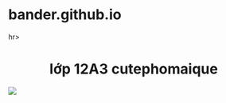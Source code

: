 # bander.github.io
hr>
<span><center><h1>lớp 12A3 cutephomaique</h1></center></span>
<img src="https://scontent.fsgn2-9.fna.fbcdn.net/v/t1.15752-9/384506114_1001242387780392_8817088410860902262_n.jpg?_nc_cat=103&ccb=1-7&_nc_sid=ae9488&_nc_ohc=Mi8QUvIx3jsAX_1Bx6c&_nc_ht=scontent.fsgn2-9.fna&oh=03_AdTKtSeTaPKBGrVrArM-L00sM8DIvcKggqouPVt49tsdYA&oe=6540D0B2">

